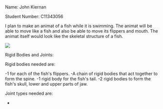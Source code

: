 Name: John Kiernan

Student Number: C11343056

I plan to make an animat of a fish while it is swimming. The animat will be able to move like a fish
and also be able to move its flippers and mouth. The animat itself would look like the skeletal 
structure of a fish.

![](http://www.biology-resources.com/images/fish-swimming-big.jpg)

Rigid Bodies and Joints:

Rigid bodies needed are:

-1 for each of the fish's flippers.
-A chain of rigid bodies that act together to form the spine.
-1 rigid body for the fish's tail.
-2 rigid bodies to form the fish's skull, lower and upper parts of jaw.

Joint types needed are:

-